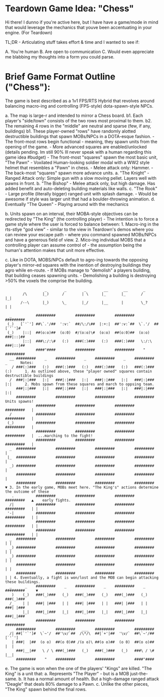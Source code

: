 # Teardown Game Idea: "Chess"

Hi there!  I dunno if you're active here, but I have have a game/mode in mind that would leverage the mechanics that youve been accentuating in your engine. (For Teardown)

TL;DR - Articulating stuff takes effort & time and I wanted to see if:

A. You're human
B. Are open to communication
C. Would even appreciate me blabbing my thoughts into a form you could parse.

# Brief Game Format Outline ("Chess"):

The game is best described as a 1v1 FPS/RTS Hybrid that revolves around balancing macro-ing and controlling (FPS-style) dota-spawn-style NPCs.

a. The map is large-r and intended to mirror a Chess board.
    b1. Each player's "side/town" consists of the two rows most proximal to them.
    b2. The remaining 4 rows in the "middle" are neutral and sparse (few, if any, buildings)
    b1. These player-owned "rows" have randomly alotted destructible buildings that spawn MOBs/NPCs in a DOTA-esque fashion.
        - The front-most rows begin functional - meaning, they spawn units from the opening of the game.
            - More advanced squares are enabled/unlocked (details pending. Im still 90% Ill never speak with a human regarding this game idea #budget)
        - The front-most "squares" spawn the most basic unit, "The Pawn"
            - Voxilated Human-looking soldier modal with a WW2 style helmet that resembles a "Pawn" in chess.
            - Melee attack only: Hammer.
        - The back-most "squares" spawn more advance units.
            a. "The Knight"
                - Ranged Attack only: Simple gun with a slow moving pellet. Layers well with pawns in front.
            b. "The Bishop"
                - Melee attack only, but high damage. Has added benefit and auto-deleting building materials like walls.
            c. "The Rook"
                - Large profile (literally bigger) ranged unit with splash damage.
                - Would be awesome if style was larger unit that had a boulder-throwing animation.
            d. Eventually "The Queen"
                - Playing around with the mechanics

b. Units spawn on an interval, their MOBA-style objectives can be redirected by "The King" (the controlling player)
    - The intention is to force a game style where the user is forced to balance between:
        1. Macro-ing in the rts-stlye "god view" - similar to the view in Teardown's demos where you can review your escape path - where you command spawned MOBs/NPCs and have a generous field of view.
        2. Mico-ing individual MOBS that a controlling player can assume control of - the assumption being the human's attention makes that unit more effective.

c. Like in DOTA, MOBS/NPCs default to agro-ing towards the opposing player's mirror-ed squares with the inention of destroying buildings they agro while en-route.
    - If MOBs manage to "demolish" a players building, that building ceases spawning units.
    -  Demolishing a building is destroying >50% the voxels the comprise the building.


```
                  _        _        _        __       __       _
        /\       |_)      /        | \      |_       |_       /        |_|
       /--\      |_)      \_       |_/      |__      |        \_?      | |

  _           #########         #########         #########         #########
 (_)   [`'`'] ##\`.'/##  ':v:`  ##/\:/\##  |:+:|  ##':v:`##  \`.'/  ##[`'`']#  
 (_)    |::|  ##(o:o)##  (o:0)  #/(o:o)\#  (o:o)  ##(o:0)##  (o:o)  ###|::|##
        |::|  ###\:/:\#   (:)   ###(:)###   (:)   ###(:)###   \:/:\ ###|::|##
              ####"####         #########         #########    "    #########
  __ #########    _    #########    _    #########    _    #########    _      Notes:
   / ###(:)###   (:)   ###(:)###   (:)   ###(:)###   (:)   ###(:)###   (:)      1. As outlined above, these "player owned" squares contain destructible buildings
  /  ###|:|###   |:|   ###|:|###   |:|   ###|:|###   |:|   ###|:|###   |:|      2. Mobs spawn from these squares and march to oppsing team.
     ###|:|###   |:|   ###|:|###   |:|   ###|:|###   |:|   ###|:|###   |:|      
     #########         #########         #########         #########              Units spawns!
              #########         #########         #########         #########   |
  /           #########         #########         #########         #########   |
 (_)          #########         #########         #########         #########   |
              #########         #########         #########         #########   |  ...marching to the fight!
              #########         #########         #########         #########   |
  _  #########         #########         #########         #########            |
 |_  #########         #########         #########         #########            |
  _) #########         #########         #########         #########            |
     #########         #########         #########         #########            |
     #########         #########         #########         #########            ▼ 3. In the early game, MOBs meet here. "The King's" actions determine the outcome of these
   .          #########         #########         #########         #########   ▲    early fights.
  /|          #########         #########         #########         #########   | |
 '-|          #########         #########         #########         #########   | |
              #########         #########         #########         #########   | |
              #########         #########         #########         #########   | |
  _  #########         #########         #########         #########            | |
  _) #########         #########         #########         #########            | |
  _) #########         #########         #########         #########            | |
     #########         #########         #########         #########            | |
     #########         #########         #########         #########            | | 4. Eventually, a fight is won/lost and the MOB can begin attacking these buildings.
  _      _    #########    _    #########    _    #########    _    #########     ▼
   )    (_)   ###(_)###   (_)   ###(_)###   (_)   ###(_)###   (_)   ###(_)###   
  /_    | |   ###| |###   | |   ###| |###   | |   ###| |###   | |   ###| |###   
        |_|   ###|_|###   |_|   ###|_|###   |_|   ###|_|###   |_|   ###|_|###   
              #########         #########         #########         #########   
     #########         #########   ___   #########         #########            
  /| ##[`'`']#  \`~'/  ##'\v/`##  /\*/\  ##|`+'|##  '\v/`  ##\`~'/##  [`'`']    
   | ###|  |##  (o o)  ##(o 0)## /(o o)\ ##(o o)##  (o 0)  ##(o o)##   |  |     
     ###|__|##   \ / \ ###(_)###   (_)   ###(_)###   (_)   ###\ / \#   |__|     
     #########    "    #########         #########         ####"####            
```

e. The game is won when the one of the players' "Kings" are killed.  "The King" is a unit that:
    a. Represents "The Player" - but is a MOB just-the-same.
    b. It has a normal amount of health. But a high-damage ranged attack "Deagle" that deals 80% damage to a Pawn.
    c. Unlike the other pieces, "The King" spawn behind the final rows.

